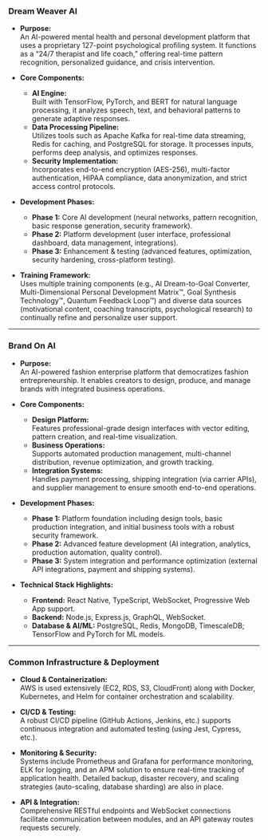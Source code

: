 ### **Dream Weaver AI**

- **Purpose:**  
  An AI-powered mental health and personal development platform that uses a proprietary 127-point psychological profiling system. It functions as a “24/7 therapist and life coach,” offering real-time pattern recognition, personalized guidance, and crisis intervention.

- **Core Components:**  
  - **AI Engine:**  
    Built with TensorFlow, PyTorch, and BERT for natural language processing, it analyzes speech, text, and behavioral patterns to generate adaptive responses.
  - **Data Processing Pipeline:**  
    Utilizes tools such as Apache Kafka for real-time data streaming, Redis for caching, and PostgreSQL for storage. It processes inputs, performs deep analysis, and optimizes responses.
  - **Security Implementation:**  
    Incorporates end-to-end encryption (AES-256), multi-factor authentication, HIPAA compliance, data anonymization, and strict access control protocols.

- **Development Phases:**  
  - **Phase 1:** Core AI development (neural networks, pattern recognition, basic response generation, security framework).  
  - **Phase 2:** Platform development (user interface, professional dashboard, data management, integrations).  
  - **Phase 3:** Enhancement & testing (advanced features, optimization, security hardening, cross-platform testing).

- **Training Framework:**  
  Uses multiple training components (e.g., AI Dream-to-Goal Converter, Multi-Dimensional Personal Development Matrix™, Goal Synthesis Technology™, Quantum Feedback Loop™) and diverse data sources (motivational content, coaching transcripts, psychological research) to continually refine and personalize user support.

---

### **Brand On AI**

- **Purpose:**  
  An AI-powered fashion enterprise platform that democratizes fashion entrepreneurship. It enables creators to design, produce, and manage brands with integrated business operations.

- **Core Components:**  
  - **Design Platform:**  
    Features professional-grade design interfaces with vector editing, pattern creation, and real-time visualization.  
  - **Business Operations:**  
    Supports automated production management, multi-channel distribution, revenue optimization, and growth tracking.  
  - **Integration Systems:**  
    Handles payment processing, shipping integration (via carrier APIs), and supplier management to ensure smooth end-to-end operations.

- **Development Phases:**  
  - **Phase 1:** Platform foundation including design tools, basic production integration, and initial business tools with a robust security framework.  
  - **Phase 2:** Advanced feature development (AI integration, analytics, production automation, quality control).  
  - **Phase 3:** System integration and performance optimization (external API integrations, payment and shipping systems).

- **Technical Stack Highlights:**  
  - **Frontend:** React Native, TypeScript, WebSocket, Progressive Web App support.  
  - **Backend:** Node.js, Express.js, GraphQL, WebSocket.  
  - **Database & AI/ML:** PostgreSQL, Redis, MongoDB, TimescaleDB; TensorFlow and PyTorch for ML models.

---

### **Common Infrastructure & Deployment**

- **Cloud & Containerization:**  
  AWS is used extensively (EC2, RDS, S3, CloudFront) along with Docker, Kubernetes, and Helm for container orchestration and scalability.

- **CI/CD & Testing:**  
  A robust CI/CD pipeline (GitHub Actions, Jenkins, etc.) supports continuous integration and automated testing (using Jest, Cypress, etc.).

- **Monitoring & Security:**  
  Systems include Prometheus and Grafana for performance monitoring, ELK for logging, and an APM solution to ensure real-time tracking of application health. Detailed backup, disaster recovery, and scaling strategies (auto-scaling, database sharding) are also in place.

- **API & Integration:**  
  Comprehensive RESTful endpoints and WebSocket connections facilitate communication between modules, and an API gateway routes requests securely.

